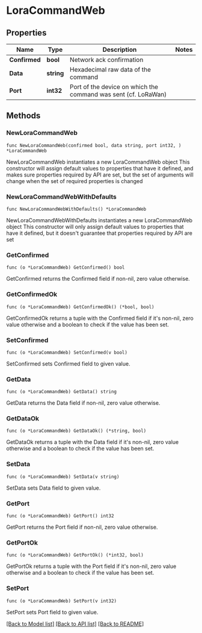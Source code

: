 # LoraCommandWeb

## Properties

Name | Type | Description | Notes
------------ | ------------- | ------------- | -------------
**Confirmed** | **bool** | Network ack confirmation | 
**Data** | **string** | Hexadecimal raw data of the command | 
**Port** | **int32** | Port of the device on which the command was sent (cf. LoRaWan) | 

## Methods

### NewLoraCommandWeb

`func NewLoraCommandWeb(confirmed bool, data string, port int32, ) *LoraCommandWeb`

NewLoraCommandWeb instantiates a new LoraCommandWeb object
This constructor will assign default values to properties that have it defined,
and makes sure properties required by API are set, but the set of arguments
will change when the set of required properties is changed

### NewLoraCommandWebWithDefaults

`func NewLoraCommandWebWithDefaults() *LoraCommandWeb`

NewLoraCommandWebWithDefaults instantiates a new LoraCommandWeb object
This constructor will only assign default values to properties that have it defined,
but it doesn't guarantee that properties required by API are set

### GetConfirmed

`func (o *LoraCommandWeb) GetConfirmed() bool`

GetConfirmed returns the Confirmed field if non-nil, zero value otherwise.

### GetConfirmedOk

`func (o *LoraCommandWeb) GetConfirmedOk() (*bool, bool)`

GetConfirmedOk returns a tuple with the Confirmed field if it's non-nil, zero value otherwise
and a boolean to check if the value has been set.

### SetConfirmed

`func (o *LoraCommandWeb) SetConfirmed(v bool)`

SetConfirmed sets Confirmed field to given value.


### GetData

`func (o *LoraCommandWeb) GetData() string`

GetData returns the Data field if non-nil, zero value otherwise.

### GetDataOk

`func (o *LoraCommandWeb) GetDataOk() (*string, bool)`

GetDataOk returns a tuple with the Data field if it's non-nil, zero value otherwise
and a boolean to check if the value has been set.

### SetData

`func (o *LoraCommandWeb) SetData(v string)`

SetData sets Data field to given value.


### GetPort

`func (o *LoraCommandWeb) GetPort() int32`

GetPort returns the Port field if non-nil, zero value otherwise.

### GetPortOk

`func (o *LoraCommandWeb) GetPortOk() (*int32, bool)`

GetPortOk returns a tuple with the Port field if it's non-nil, zero value otherwise
and a boolean to check if the value has been set.

### SetPort

`func (o *LoraCommandWeb) SetPort(v int32)`

SetPort sets Port field to given value.



[[Back to Model list]](../README.md#documentation-for-models) [[Back to API list]](../README.md#documentation-for-api-endpoints) [[Back to README]](../README.md)



